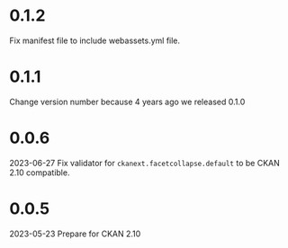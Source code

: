 # 0.1.2
Fix manifest file to include webassets.yml file.

# 0.1.1
Change version number because 4 years ago we released 0.1.0

# 0.0.6
2023-06-27
Fix validator for `ckanext.facetcollapse.default` to be CKAN 2.10 compatible.

# 0.0.5
2023-05-23
Prepare for CKAN 2.10
